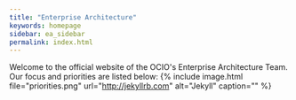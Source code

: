 ```yaml
---
title: "Enterprise Architecture"
keywords: homepage
sidebar: ea_sidebar
permalink: index.html
---
```


Welcome to the official website of the OCIO's Enterprise Architecture Team. Our focus and priorities are listed below:
{% include image.html file="priorities.png" url="http://jekyllrb.com" alt="Jekyll" caption="" %}


